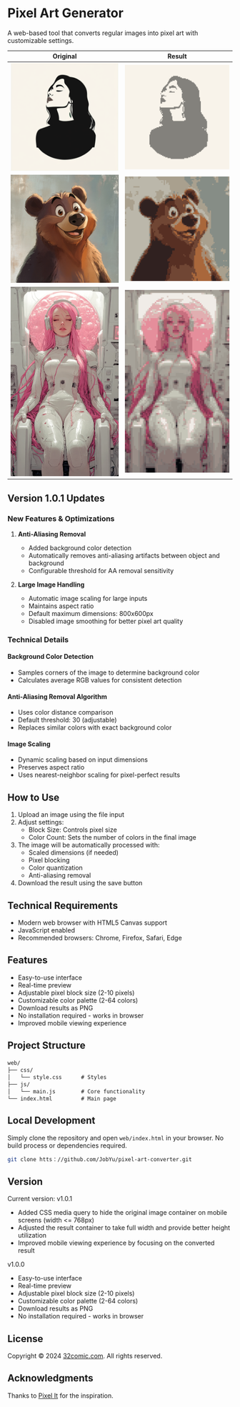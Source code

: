 # Pixel Art Generator

A web-based tool that converts regular images into pixel art with customizable settings.

| Original | Result |
|----------|--------|
| ![Original 1](web/o1.PNG) | ![Result 1](web/r1.PNG) |
| ![Original 2](web/o2.PNG) | ![Result 2](web/r2.PNG) |
| ![Original 3](web/o3.png) | ![Result 3](web/r3.PNG) |

## Version 1.0.1 Updates

### New Features & Optimizations

1. **Anti-Aliasing Removal**
   - Added background color detection
   - Automatically removes anti-aliasing artifacts between object and background
   - Configurable threshold for AA removal sensitivity

2. **Large Image Handling**
   - Automatic image scaling for large inputs
   - Maintains aspect ratio
   - Default maximum dimensions: 800x600px
   - Disabled image smoothing for better pixel art quality

### Technical Details

#### Background Color Detection
- Samples corners of the image to determine background color
- Calculates average RGB values for consistent detection

#### Anti-Aliasing Removal Algorithm
- Uses color distance comparison
- Default threshold: 30 (adjustable)
- Replaces similar colors with exact background color

#### Image Scaling
- Dynamic scaling based on input dimensions
- Preserves aspect ratio
- Uses nearest-neighbor scaling for pixel-perfect results

## How to Use

1. Upload an image using the file input
2. Adjust settings:
   - Block Size: Controls pixel size
   - Color Count: Sets the number of colors in the final image
3. The image will be automatically processed with:
   - Scaled dimensions (if needed)
   - Pixel blocking
   - Color quantization
   - Anti-aliasing removal
4. Download the result using the save button

## Technical Requirements

- Modern web browser with HTML5 Canvas support
- JavaScript enabled
- Recommended browsers: Chrome, Firefox, Safari, Edge

## Features

- Easy-to-use interface
- Real-time preview
- Adjustable pixel block size (2-10 pixels)
- Customizable color palette (2-64 colors)
- Download results as PNG
- No installation required - works in browser
- Improved mobile viewing experience

## Project Structure

```
web/
├── css/
│   └── style.css      # Styles
├── js/
│   └── main.js        # Core functionality
└── index.html         # Main page
```

## Local Development

Simply clone the repository and open `web/index.html` in your browser. No build process or dependencies required.

```bash
git clone htts：//github.com/JobYu/pixel-art-converter.git
```

## Version

Current version: v1.0.1

- Added CSS media query to hide the original image container on mobile screens (width <= 768px)
- Adjusted the result container to take full width and provide better height utilization
- Improved mobile viewing experience by focusing on the converted result

v1.0.0

- Easy-to-use interface
- Real-time preview
- Adjustable pixel block size (2-10 pixels)
- Customizable color palette (2-64 colors)
- Download results as PNG
- No installation required - works in browser


## License

Copyright © 2024 [32comic.com](https://32comic.com). All rights reserved.

## Acknowledgments

Thanks to [Pixel It](https://github.com/giventofly/pixelit) for the inspiration.

